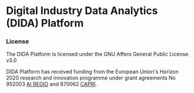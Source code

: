 # Digital Industry Data Analytics (DIDA) Platform







### License
The DIDA Platform is licensed under the GNU Affero General Public License v3.0

DIDA Platform has received funding from the European Union's Horizon 2020 research and innovation programme under grant agreements No 952003 [AI REGIO](https://www.airegio-project.eu/) and 870062 [CAPRI](https://www.capri-project.com/).
